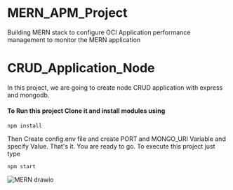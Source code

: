 # MERN_APM_Project
Building MERN stack to configure OCI Application performance management to monitor the MERN application


# CRUD_Application_Node
In this project, we are going to create node CRUD application with express and mongodb.

#### To Run this project Clone it and install modules using
```
npm install
```

Then Create config.env file and create PORT and MONGO_URI Variable and specify Value.
That's it. You are ready to go. To execute this project just type
```
npm start
```

![MERN drawio](https://github.com/Anand-GitH/MERN_APM_Project/assets/60418080/ca5226f2-861a-4496-834c-4c8b831367d3)
